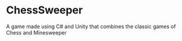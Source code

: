 # ChessSweeper
A game made using C# and Unity that combines the classic games of Chess and Minesweeper
